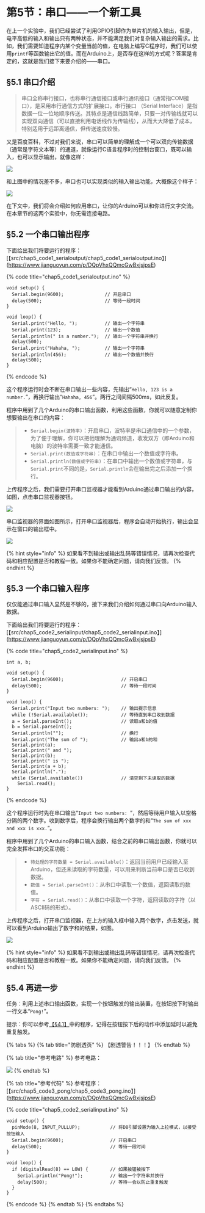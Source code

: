 # 第5节：串口——一个新工具

在上一个实验中，我们已经尝试了利用GPIO引脚作为单片机的输入输出，但是，电平高低的输入和输出只有两种状态，并不能满足我们对复杂输入输出的需求。比如，我们需要知道程序内某个变量当前的值，在电脑上编写C程序时，我们可以使用`printf`等函数输出它的值。而在Arduino上，是否存在这样的方式呢？答案是肯定的，这就是我们接下来要介绍的——串口。

## §5.1 串口介绍

> 串口全称串行接口，也称串行通信接口或串行通讯接口（通常指COM接口），是采用串行通信方式的扩展接口。串行接口 （Serial Interface）是指数据一位一位地顺序传送。其特点是通信线路简单，只要一对传输线就可以实现双向通信（可以直接利用电话线作为传输线），从而大大降低了成本，特别适用于远距离通信，但传送速度较慢。

又是百度百科，不过对我们来说，串口可以简单的理解成一个可以双向传输数据（通常是字符文本等）的通道，就像运行C语言程序时的控制台窗口，既可以输入，也可以显示输出，就像这样：

![](.gitbook/assets/chap5\_img1\_cyuyanshurushuchu.png)

和上图中的情况差不多，串口也可以实现类似的输入输出功能，大概像这个样子：

![](.gitbook/assets/chap5\_img2\_chuankoushurushuchu.png)

在下文中，我们将会介绍如何应用串口，让你的Arduino可以和你进行文字交流。在本章节的这两个实验中，你无需连接电路。

## §5.2 一个串口输出程序

下面给出我们将要运行的程序：\[【src/chap5\_code1\_serialoutput/chap5\_code1\_serialoutput.ino】]\(https://www.jianguoyun.com/p/DQpVhxQQmcGwBxjsjpsE)

{% code title="chap5_code1_serialoutput.ino" %}
```arduino
void setup() {
  Serial.begin(9600);               // 开启串口
  delay(500);                       // 等待一段时间
}

void loop() {
  Serial.print("Hello, ");          // 输出一个字符串
  Serial.print(123);                // 输出一个数值
  Serial.println(" is a number.");  // 输出一个字符串并换行
  delay(500);
  Serial.print("Hahaha, ");         // 输出一个字符串
  Serial.println(456);              // 输出一个数值并换行
  delay(500);
}
```
{% endcode %}

这个程序运行时会不断在串口输出一些内容，先输出“`Hello, 123 is a number.`”，再换行输出“`Hahaha, 456`”。两行之间间隔500ms，如此反复。

程序中用到了几个Arduino的串口输出函数，利用这些函数，你就可以随意定制你想要输出在串口的内容：

> * `Serial.begin(波特率)`：开启串口，波特率是串口通信中的一个参数，为了便于理解，你可以把他理解为通讯频道，收发双方（即Arduino和电脑）的波特率需要一致才能通信。
> * `Serial.print(数值或字符串)`：在串口中输出一个数值或字符串。
> * `Serial.println(数值或字符串)`：在串口中输出一个数值或字符串，与`Serial.print`不同的是，`Serial.println`会在输出完之后添加一个换行。

上传程序之后，我们需要打开串口监视器才能看到Arduino通过串口输出的内容，如图，点击串口监视器按钮。

![](.gitbook/assets/chap5\_img3\_chuankoujianshiqi.png)

串口监视器的界面如图所示，打开串口监视器后，程序会自动开始执行，输出会显示在窗口的输出框中。

![](.gitbook/assets/chap5\_img4\_chuankoujianshiqijiemian.png)

{% hint style="info" %}
如果看不到输出或输出乱码等错误情况，请再次检查代码和相应配置是否和教程一致。如果你不能确定问题，请向我们反馈。
{% endhint %}

## §5.3 一个串口输入程序

仅仅能通过串口输入显然是不够的，接下来我们介绍如何通过串口向Arduino输入数据。

下面给出我们将要运行的程序：\[【src/chap5\_code2\_serialinput/chap5\_code2\_serialinput.ino】]\(https://www.jianguoyun.com/p/DQpVhxQQmcGwBxjsjpsE)

{% code title="chap5_code2_serialinput.ino" %}
```arduino
int a, b;

void setup() {
  Serial.begin(9600);                     // 开启串口
  delay(500);                             // 等待一段时间
}

void loop() {
  Serial.print("Input two numbers: ");    // 输出提示信息
  while (!Serial.available());            // 等待直到串口收到数据
  a = Serial.parseInt();                  // 读取a和b的值
  b = Serial.parseInt();
  Serial.println("");                     // 换行
  Serial.print("The sum of ");            // 输出a和b的和
  Serial.print(a);
  Serial.print(" and ");
  Serial.print(b);
  Serial.print(" is ");
  Serial.print(a + b);
  Serial.println(".");
  while (Serial.available())              // 清空剩下未读取的数据
    Serial.read();
}
```
{% endcode %}

这个程序运行时先在串口输出“`Input two numbers: `”，然后等待用户输入以空格分隔的两个数字。收到数字后，程序会换行输出两个数字的和“`The sum of xxx and xxx is xxx.`”。

程序中用到了几个Arduino的串口输入函数，结合之前的串口输出函数，你就可以完全发挥串口的交互功能：

> * `待处理的字符数量 = Serial.available()`：返回当前用户已经输入至Arduino，但还未读取的字符数量，可以用来判断当前串口是否已收到数据。
> * `数值 = Serial.parseInt()`：从串口中读取一个数值，返回读取的数值。
> * `字符 = Serial.read()`：从串口中读取一个字符，返回读取的字符（以ASCII码的形式）。

上传程序之后，打开串口监视器，在上方的输入框中输入两个数字，点击发送，就可以看到Arduino输出了数字和的结果，如图。

![](.gitbook/assets/chap5\_img2\_chuankoushurushuchu.png)

{% hint style="info" %}
如果看不到输出或输出乱码等错误情况，请再次检查代码和相应配置是否和教程一致。如果你不能确定问题，请向我们反馈。
{% endhint %}

## §5.4 再进一步

任务：利用上述串口输出函数，实现一个按钮触发的输出装置，在按钮按下时输出一行文本“`Pong!`”。

提示：你可以参考[【§4.1】](di-4-jie-cong-shu-chu-dao-shu-ru.md#4.2-bian-xie-bing-shang-chuan-cheng-xu)中的程序，记得在按钮按下后的动作中添加延时以避免重复触发。

{% tabs %}
{% tab title="防剧透页" %}
【剧透警告！！！】
{% endtab %}

{% tab title="参考电路" %}
参考电路：

![](.gitbook/assets/chap5\_img5\_pong.png)
{% endtab %}

{% tab title="参考代码" %}
参考程序：\[【src/chap5\_code3\_pong/chap5\_code3\_pong.ino】]\(https://www.jianguoyun.com/p/DQpVhxQQmcGwBxjsjpsE)

{% code title="chap5_code2_serialinput.ino" %}
```arduino
void setup() {
  pinMode(8, INPUT_PULLUP);           // 将D8引脚设置为输入上拉模式，以接受按钮输入
  Serial.begin(9600);                 // 开启串口
  delay(500);                         // 等待一段时间
}

void loop() {
  if (digitalRead(8) == LOW) {        // 如果按钮被按下
    Serial.println("Pong!");          // 输出一个字符串并换行
    delay(500);                       // 等待一会以防止重复触发
  }
}
```
{% endcode %}
{% endtab %}
{% endtabs %}
